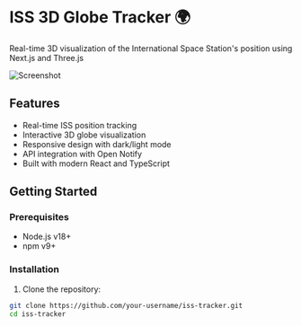 # ISS 3D Globe Tracker 🌍

Real-time 3D visualization of the International Space Station's position using Next.js and Three.js

![Screenshot](public/screenshot.jpg) <!-- Add actual screenshot later -->

## Features
- Real-time ISS position tracking
- Interactive 3D globe visualization
- Responsive design with dark/light mode
- API integration with Open Notify
- Built with modern React and TypeScript

## Getting Started

### Prerequisites
- Node.js v18+
- npm v9+

### Installation
1. Clone the repository:
```bash
git clone https://github.com/your-username/iss-tracker.git
cd iss-tracker